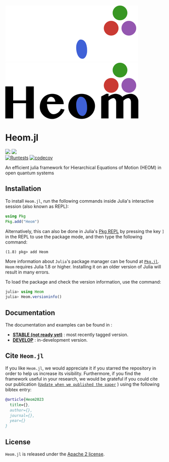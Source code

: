 ![Fancy logo](./docs/src/assets/logo-dark.png#gh-dark-mode-only)
![Fancy logo](./docs/src/assets/logo.png#gh-light-mode-only)

# Heom.jl
<!--
[![](https://img.shields.io/badge/docs-stable-blue.svg)](https://ncku-qfort.github.io/Heom.jl/dev/)
-->
[![](https://img.shields.io/github/release/NCKU-QFort/Heom.jl.svg)](https://github.com/NCKU-QFort/Heom.jl/releases)
[![](https://img.shields.io/badge/docs-dev-blue.svg)](https://ncku-qfort.github.io/Heom.jl/dev/)  
[![Runtests](https://github.com/NCKU-QFort/Heom.jl/actions/workflows/Runtests.yml/badge.svg)](https://github.com/NCKU-QFort/Heom.jl/actions/workflows/Runtests.yml)
[![codecov](https://codecov.io/gh/NCKU-QFort/Heom.jl/branch/main/graph/badge.svg?token=237Z7F7OOV)](https://codecov.io/gh/NCKU-QFort/Heom.jl)

An efficient julia framework for Hierarchical Equations of Motion (HEOM) in open quantum systems  

## Installation
To install `Heom.jl`, run the following commands inside Julia's interactive session (also known as REPL):
```julia
using Pkg
Pkg.add("Heom")
```
Alternatively, this can also be done in Julia's [Pkg REPL](https://julialang.github.io/Pkg.jl/v1/getting-started/) by pressing the key `]` in the REPL to use the package mode, and then type the following command:
```julia-REPL
(1.8) pkg> add Heom
```
More information about `Julia`'s package manager can be found at [`Pkg.jl`](https://julialang.github.io/Pkg.jl/v1/).  
`Heom` requires Julia 1.8 or higher. Installing it on an older version of Julia will result in many errors.

To load the package and check the version information, use the command:
```julia
julia> using Heom
julia> Heom.versioninfo()
```

## Documentation
The documentation and examples can be found in :
- [**STABLE (not ready yet)**](https://ncku-qfort.github.io/Heom.jl/stable) : most recently tagged version.
- [**DEVELOP**](https://ncku-qfort.github.io/Heom.jl/dev/) : in-development version.

## Cite `Heom.jl`
If you like `Heom.jl`, we would appreciate it if you starred the repository in order to help us increase its visibility. Furthermore, if you find the framework useful in your research, we would be grateful if you could cite our publication ([`Update when we published the paper`](https://unknown)  ) using the following bibtex entry:
```bib
@article{Heom2023
  title={},
  author={},
  journal={},
  year={}
}
```

## License
`Heom.jl` is released under the [Apache 2 license](./LICENSE.md).